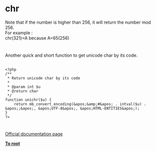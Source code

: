 # chr



Note that if the number is higher than 256, it will return the number mod 256.<br>For example :<br>chr(321)=A because A=65(256)  

#

Another quick and short function to get unicode char by its code.<br><br>

```
<?php
/**
 * Return unicode char by its code
 *
 * @param int $u
 * @return char
 */
function unichr($u) {
    return mb_convert_encoding(&apos;&amp;#&apos; . intval($u) . &apos;;&apos;, &apos;UTF-8&apos;, &apos;HTML-ENTITIES&apos;);
}
?>
```
  

#

[Official documentation page](https://www.php.net/manual/en/function.chr.php)

**[To root](/README.md)**